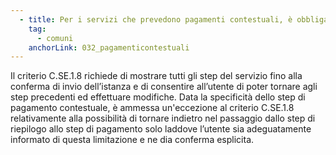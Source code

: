 ```yaml
---
  - title: Per i servizi che prevedono pagamenti contestuali, è obbligatorio consentire all’utente di poter tornare agli step precedenti del flusso ed effettuare modifiche?
    tag:
      - comuni
    anchorLink: 032_pagamenticontestuali
---
```


Il criterio C.SE.1.8 richiede di mostrare tutti gli step del servizio fino alla conferma di invio dell’istanza e di consentire all’utente di poter tornare agli step precedenti ed effettuare modifiche.
Data la specificità dello step di pagamento contestuale, è ammessa un'eccezione al criterio C.SE.1.8 relativamente alla possibilità di tornare indietro nel passaggio dallo step di riepilogo allo step di pagamento solo laddove l’utente sia adeguatamente informato di questa limitazione e ne dia conferma esplicita.

